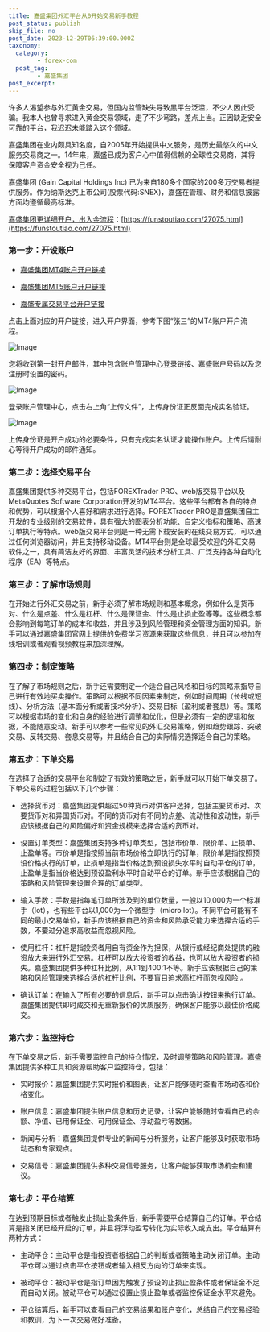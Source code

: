 ```yaml
---
title: 嘉盛集团外汇平台从0开始交易新手教程
post_status: publish
skip_file: no
post_date: 2023-12-29T06:39:00.000Z
taxonomy:
  category:
        - forex-com
  post_tag:
        - 嘉盛集团
post_excerpt: 
---
```

许多人渴望参与外汇黄金交易，但国内监管缺失导致黑平台泛滥，不少人因此受骗。我本人也曾寻求进入黄金交易领域，走了不少弯路，差点上当。正因缺乏安全可靠的平台，我迟迟未能踏入这个领域。

嘉盛集团在业内颇具知名度，自2005年开始提供中文服务，是历史最悠久的中文服务交易商之一。14年来，嘉盛已成为客户心中值得信赖的全球性交易商，其将保障客户资金安全视为己任。

嘉盛集团 (Gain Capital Holdings Inc) 已为来自180多个国家的200多万交易者提供服务。作为纳斯达克上市公司(股票代码:SNEX)，嘉盛在管理、财务和信息披露方面均遵循最高标准。

[嘉盛集团更详细开户，出入金流程](https://funstoutiao.com/27075.html)：[https://funstoutiao.com/27075.html](https://funstoutiao.com/27075.html)

### 第一步：开设账户

* [嘉盛集团MT4账户开户链接](https://s.ssgg.net/jsmt4)

* [嘉盛集团MT5账户开户链接](https://s.ssgg.net/jsmt5)

* [嘉盛专属交易平台开户链接](https://s.ssgg.net/js)

点击上面对应的开户链接，进入开户界面，参考下图“张三”的MT4账户开户流程。

![Image](https://prod-files-secure.s3.us-west-2.amazonaws.com/39ed1227-6d7d-4570-be36-9ccd4a2c4241/7a167aea-686b-400d-af59-4e18eb607a40/640.png?X-Amz-Algorithm=AWS4-HMAC-SHA256&X-Amz-Content-Sha256=UNSIGNED-PAYLOAD&X-Amz-Credential=ASIAZI2LB466R5A3N7R3%2F20250312%2Fus-west-2%2Fs3%2Faws4_request&X-Amz-Date=20250312T101311Z&X-Amz-Expires=3600&X-Amz-Security-Token=IQoJb3JpZ2luX2VjEHIaCXVzLXdlc3QtMiJHMEUCIHid1BQbY4DgvUj0v325dmkVSRuod1Smmh%2B66C%2FIxw6hAiEAtX4NXnrjV1hTFeSbGEoFAPgkpm2uOg04UHAhBTnvTmEqiAQIu%2F%2F%2F%2F%2F%2F%2F%2F%2F%2F%2FARAAGgw2Mzc0MjMxODM4MDUiDKUppZt0qmB5x4EzvyrcA365QgiMqW1DZ3yDzdqacohRmGxvDdTXrbXq8rQd2icxEtaww219JD8vKN2X0rDtJZ%2FqNC3YileF37%2BJTgXvaXrak%2FYrCRf4JxZgIFfWLF6ZhiChnufWNF02Hlt3MiwOikcWbn7OczZXMrv7EBnOyTlETj6cWm2bFCVwedGwn6nmM2aBnIPL3V8A7gAijjy4DCsjsD4QOxpVhCDfgCSidY4Hs1egGJb8LaM29TkHmVhzZS4c2VxpOqKNTv1JSNBCvluQHslXiAfj%2B0MA5DcylE%2B3GLcQkgC9Sf%2FIbEZpxK4QynwpYdrro7z6vlDXgN7ASxOGnsv4jDIjPwDBOJVFT0Nm4ywA3uS%2FNCcY7WcQLfKe29KAdMyxx%2BrrYqTK0kOkpkT75h6xKs6dVKNKRCKocsJIM3U18nLqrZuOeGGJgX4bAYFlESz%2FTuJ26x9bQXq8seXACQq5B2Npa89P%2F%2Bck8Jwi0BqG0oi%2BqpJx6TpRFW4qBmTV1z7km28Xvs5eUD%2FpzKQddG89QaXQ0Jhqn1pks2F9wo4J%2BaFkzq9wiFC4f8%2F1%2BHavK9MA8UxxeRDNmLUEFDjUpwqpy2gUlWeahJ1x6V2gIal17ziESDfgn%2BVYubfq2iLlSbtxJa%2FWeLtNMMm7xb4GOqUBfZfyQt6QbIMRQe4%2BwGWVgzkzQqBC2E1pdBaPxPVHui4NooVr2VM5FyZD2j9GvGI8x0pzB%2BQwgZzFbmEbld%2F%2FX7Mfm8iuXSEcEBG3RDaNDB%2FuVMYZ5Ln5sWqa%2FTTn3oIMRrxF6TLfP4i5DdNgwJpgo90nqDfjJFOcrkrk1M4JkvyAbOWkCeRcuPWEBqhJ6aZrFcAcDTq6daTUTRts0I36rUD6ny%2BU&X-Amz-Signature=f57d08c4b15c90de190d2ce5c1fa843169ae0e65c99520569ac3d151818ec7d3&X-Amz-SignedHeaders=host&x-id=GetObject)

您将收到第一封开户邮件，其中包含账户管理中心登录链接、嘉盛账户号码以及您注册时设置的密码。

![Image](https://prod-files-secure.s3.us-west-2.amazonaws.com/39ed1227-6d7d-4570-be36-9ccd4a2c4241/eaa1c6b3-2877-4284-a0e1-530e222c27fb/image.png?X-Amz-Algorithm=AWS4-HMAC-SHA256&X-Amz-Content-Sha256=UNSIGNED-PAYLOAD&X-Amz-Credential=ASIAZI2LB466R5A3N7R3%2F20250312%2Fus-west-2%2Fs3%2Faws4_request&X-Amz-Date=20250312T101311Z&X-Amz-Expires=3600&X-Amz-Security-Token=IQoJb3JpZ2luX2VjEHIaCXVzLXdlc3QtMiJHMEUCIHid1BQbY4DgvUj0v325dmkVSRuod1Smmh%2B66C%2FIxw6hAiEAtX4NXnrjV1hTFeSbGEoFAPgkpm2uOg04UHAhBTnvTmEqiAQIu%2F%2F%2F%2F%2F%2F%2F%2F%2F%2F%2FARAAGgw2Mzc0MjMxODM4MDUiDKUppZt0qmB5x4EzvyrcA365QgiMqW1DZ3yDzdqacohRmGxvDdTXrbXq8rQd2icxEtaww219JD8vKN2X0rDtJZ%2FqNC3YileF37%2BJTgXvaXrak%2FYrCRf4JxZgIFfWLF6ZhiChnufWNF02Hlt3MiwOikcWbn7OczZXMrv7EBnOyTlETj6cWm2bFCVwedGwn6nmM2aBnIPL3V8A7gAijjy4DCsjsD4QOxpVhCDfgCSidY4Hs1egGJb8LaM29TkHmVhzZS4c2VxpOqKNTv1JSNBCvluQHslXiAfj%2B0MA5DcylE%2B3GLcQkgC9Sf%2FIbEZpxK4QynwpYdrro7z6vlDXgN7ASxOGnsv4jDIjPwDBOJVFT0Nm4ywA3uS%2FNCcY7WcQLfKe29KAdMyxx%2BrrYqTK0kOkpkT75h6xKs6dVKNKRCKocsJIM3U18nLqrZuOeGGJgX4bAYFlESz%2FTuJ26x9bQXq8seXACQq5B2Npa89P%2F%2Bck8Jwi0BqG0oi%2BqpJx6TpRFW4qBmTV1z7km28Xvs5eUD%2FpzKQddG89QaXQ0Jhqn1pks2F9wo4J%2BaFkzq9wiFC4f8%2F1%2BHavK9MA8UxxeRDNmLUEFDjUpwqpy2gUlWeahJ1x6V2gIal17ziESDfgn%2BVYubfq2iLlSbtxJa%2FWeLtNMMm7xb4GOqUBfZfyQt6QbIMRQe4%2BwGWVgzkzQqBC2E1pdBaPxPVHui4NooVr2VM5FyZD2j9GvGI8x0pzB%2BQwgZzFbmEbld%2F%2FX7Mfm8iuXSEcEBG3RDaNDB%2FuVMYZ5Ln5sWqa%2FTTn3oIMRrxF6TLfP4i5DdNgwJpgo90nqDfjJFOcrkrk1M4JkvyAbOWkCeRcuPWEBqhJ6aZrFcAcDTq6daTUTRts0I36rUD6ny%2BU&X-Amz-Signature=18067dfed17feeb64b8be590c5eff5c075560aed63fa9d2c49011c79ce6d3837&X-Amz-SignedHeaders=host&x-id=GetObject)

登录账户管理中心，点击右上角“上传文件”，上传身份证正反面完成实名验证。

![Image](https://prod-files-secure.s3.us-west-2.amazonaws.com/39ed1227-6d7d-4570-be36-9ccd4a2c4241/54090639-09fc-46b4-a135-e0289f707147/image.png?X-Amz-Algorithm=AWS4-HMAC-SHA256&X-Amz-Content-Sha256=UNSIGNED-PAYLOAD&X-Amz-Credential=ASIAZI2LB466R5A3N7R3%2F20250312%2Fus-west-2%2Fs3%2Faws4_request&X-Amz-Date=20250312T101311Z&X-Amz-Expires=3600&X-Amz-Security-Token=IQoJb3JpZ2luX2VjEHIaCXVzLXdlc3QtMiJHMEUCIHid1BQbY4DgvUj0v325dmkVSRuod1Smmh%2B66C%2FIxw6hAiEAtX4NXnrjV1hTFeSbGEoFAPgkpm2uOg04UHAhBTnvTmEqiAQIu%2F%2F%2F%2F%2F%2F%2F%2F%2F%2F%2FARAAGgw2Mzc0MjMxODM4MDUiDKUppZt0qmB5x4EzvyrcA365QgiMqW1DZ3yDzdqacohRmGxvDdTXrbXq8rQd2icxEtaww219JD8vKN2X0rDtJZ%2FqNC3YileF37%2BJTgXvaXrak%2FYrCRf4JxZgIFfWLF6ZhiChnufWNF02Hlt3MiwOikcWbn7OczZXMrv7EBnOyTlETj6cWm2bFCVwedGwn6nmM2aBnIPL3V8A7gAijjy4DCsjsD4QOxpVhCDfgCSidY4Hs1egGJb8LaM29TkHmVhzZS4c2VxpOqKNTv1JSNBCvluQHslXiAfj%2B0MA5DcylE%2B3GLcQkgC9Sf%2FIbEZpxK4QynwpYdrro7z6vlDXgN7ASxOGnsv4jDIjPwDBOJVFT0Nm4ywA3uS%2FNCcY7WcQLfKe29KAdMyxx%2BrrYqTK0kOkpkT75h6xKs6dVKNKRCKocsJIM3U18nLqrZuOeGGJgX4bAYFlESz%2FTuJ26x9bQXq8seXACQq5B2Npa89P%2F%2Bck8Jwi0BqG0oi%2BqpJx6TpRFW4qBmTV1z7km28Xvs5eUD%2FpzKQddG89QaXQ0Jhqn1pks2F9wo4J%2BaFkzq9wiFC4f8%2F1%2BHavK9MA8UxxeRDNmLUEFDjUpwqpy2gUlWeahJ1x6V2gIal17ziESDfgn%2BVYubfq2iLlSbtxJa%2FWeLtNMMm7xb4GOqUBfZfyQt6QbIMRQe4%2BwGWVgzkzQqBC2E1pdBaPxPVHui4NooVr2VM5FyZD2j9GvGI8x0pzB%2BQwgZzFbmEbld%2F%2FX7Mfm8iuXSEcEBG3RDaNDB%2FuVMYZ5Ln5sWqa%2FTTn3oIMRrxF6TLfP4i5DdNgwJpgo90nqDfjJFOcrkrk1M4JkvyAbOWkCeRcuPWEBqhJ6aZrFcAcDTq6daTUTRts0I36rUD6ny%2BU&X-Amz-Signature=60e33abd453d32ac9991d9836cb93070e39dc2d5a19e0179611c9df1caea176e&X-Amz-SignedHeaders=host&x-id=GetObject)

上传身份证是开户成功的必要条件，只有完成实名认证才能操作账户。上传后请耐心等待开户成功的邮件通知。

### 第二步：选择交易平台

嘉盛集团提供多种交易平台，包括FOREXTrader PRO、web版交易平台以及MetaQuotes Software Corporation开发的MT4平台。这些平台都有各自的特点和优势，可以根据个人喜好和需求进行选择。FOREXTrader PRO是嘉盛集团自主开发的专业级别的交易软件，具有强大的图表分析功能、自定义指标和策略、高速订单执行等特点。web版交易平台则是一种无需下载安装的在线交易方式，可以通过任何浏览器访问，并且支持移动设备。MT4平台则是全球最受欢迎的外汇交易软件之一，具有简洁友好的界面、丰富灵活的技术分析工具、广泛支持各种自动化程序（EA）等特点。

### 第三步：了解市场规则

在开始进行外汇交易之前，新手必须了解市场规则和基本概念，例如什么是货币对、什么是点差、什么是杠杆、什么是保证金、什么是止损止盈等等。这些概念都会影响到每笔订单的成本和收益，并且涉及到风险管理和资金管理方面的知识。新手可以通过嘉盛集团官网上提供的免费学习资源来获取这些信息，并且可以参加在线培训或者观看视频教程来加深理解。

### 第四步：制定策略

在了解了市场规则之后，新手还需要制定一个适合自己风格和目标的策略来指导自己进行有效地买卖操作。策略可以根据不同因素来制定，例如时间周期（长线或短线）、分析方法（基本面分析或者技术分析）、交易目标（盈利或者套息）等。策略可以根据市场的变化和自身的经验进行调整和优化，但是必须有一定的逻辑和依据，不能随意变动。新手可以参考一些常见的外汇交易策略，例如趋势跟踪、突破交易、反转交易、套息交易等，并且结合自己的实际情况选择适合自己的策略。

### 第五步：下单交易

在选择了合适的交易平台和制定了有效的策略之后，新手就可以开始下单交易了。下单交易的过程包括以下几个步骤：

* 选择货币对：嘉盛集团提供超过50种货币对供客户选择，包括主要货币对、次要货币对和异国货币对。不同的货币对有不同的点差、流动性和波动性，新手应该根据自己的风险偏好和资金规模来选择合适的货币对。

* 设置订单类型：嘉盛集团支持多种订单类型，包括市价单、限价单、止损单、止盈单等。市价单是指按照当前市场价格立即执行的订单，限价单是指按照预设价格执行的订单，止损单是指当价格达到预设损失水平时自动平仓的订单，止盈单是指当价格达到预设盈利水平时自动平仓的订单。新手应该根据自己的策略和风险管理来设置合理的订单类型。

* 输入手数：手数是指每笔订单所涉及到的单位数量，一般以10,000为一个标准手（lot），也有些平台以1,000为一个微型手（micro lot）。不同平台可能有不同的最小交易单位，新手应该根据自己的资金和风险承受能力来选择合适的手数，不要过分追求高收益而忽视风险。

* 使用杠杆：杠杆是指投资者用自有资金作为担保，从银行或经纪商处提供的融资放大来进行外汇交易。杠杆可以放大投资者的收益，也可以放大投资者的损失。嘉盛集团提供多种杠杆比例，从1:1到400:1不等。新手应该根据自己的策略和风险管理来选择合适的杠杆比例，不要盲目追求高杠杆而忽视风险 。

* 确认订单：在输入了所有必要的信息后，新手可以点击确认按钮来执行订单。嘉盛集团提供即时成交和无重新报价的优质服务，确保客户能够以最佳价格成交。

### 第六步：监控持仓

在下单交易之后，新手需要监控自己的持仓情况，及时调整策略和风险管理。嘉盛集团提供多种工具和资源帮助客户监控持仓，包括：

* 实时报价：嘉盛集团提供实时报价和图表，让客户能够随时查看市场动态和价格变化。

* 账户信息：嘉盛集团提供账户信息和历史记录，让客户能够随时查看自己的余额、净值、已用保证金、可用保证金、浮动盈亏等数据。

* 新闻与分析：嘉盛集团提供专业的新闻与分析服务，让客户能够及时获取市场动态和专家观点。

* 交易信号：嘉盛集团提供多种交易信号服务，让客户能够获取市场机会和建议。

### 第七步：平仓结算

在达到预期目标或者触发止损止盈条件后，新手需要平仓结算自己的订单。平仓结算是指关闭已经开启的订单，并且将浮动盈亏转化为实际收入或支出。平仓结算有两种方式：

* 主动平仓：主动平仓是指投资者根据自己的判断或者策略主动关闭订单。主动平仓可以通过点击平仓按钮或者输入相反方向的订单来实现。

* 被动平仓：被动平仓是指订单因为触发了预设的止损止盈条件或者保证金不足而自动关闭。被动平仓可以通过设置止损止盈单或者监控保证金水平来避免。

* 平仓结算后，新手可以查看自己的交易结果和账户变化，总结自己的交易经验和教训，为下一次交易做好准备。
